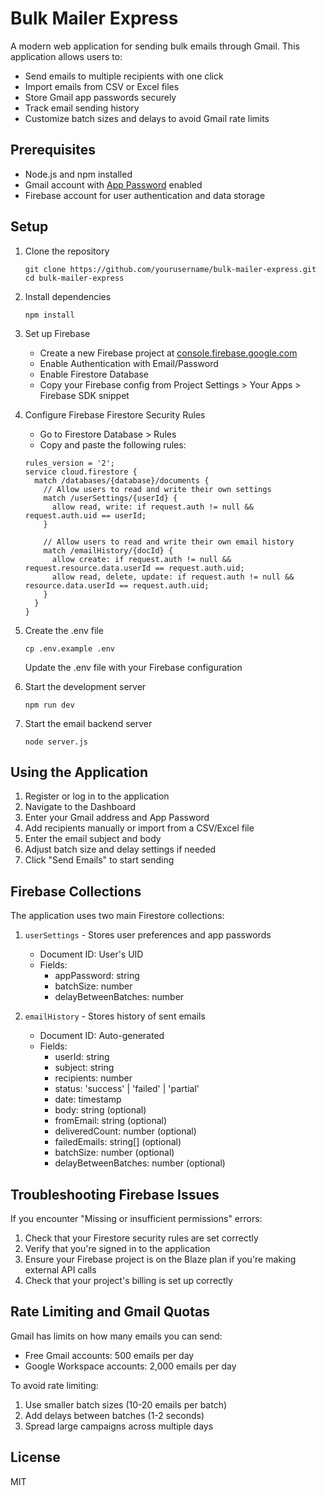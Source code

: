 # Bulk Mailer Express

A modern web application for sending bulk emails through Gmail. This application allows users to:

- Send emails to multiple recipients with one click
- Import emails from CSV or Excel files
- Store Gmail app passwords securely
- Track email sending history
- Customize batch sizes and delays to avoid Gmail rate limits

## Prerequisites

- Node.js and npm installed
- Gmail account with [App Password](https://support.google.com/accounts/answer/185833) enabled
- Firebase account for user authentication and data storage

## Setup

1. Clone the repository
   ```
   git clone https://github.com/yourusername/bulk-mailer-express.git
   cd bulk-mailer-express
   ```

2. Install dependencies
   ```
   npm install
   ```

3. Set up Firebase
   - Create a new Firebase project at [console.firebase.google.com](https://console.firebase.google.com)
   - Enable Authentication with Email/Password
   - Enable Firestore Database
   - Copy your Firebase config from Project Settings > Your Apps > Firebase SDK snippet

4. Configure Firebase Firestore Security Rules
   - Go to Firestore Database > Rules
   - Copy and paste the following rules:
   ```
   rules_version = '2';
   service cloud.firestore {
     match /databases/{database}/documents {
       // Allow users to read and write their own settings
       match /userSettings/{userId} {
         allow read, write: if request.auth != null && request.auth.uid == userId;
       }
       
       // Allow users to read and write their own email history
       match /emailHistory/{docId} {
         allow create: if request.auth != null && request.resource.data.userId == request.auth.uid;
         allow read, delete, update: if request.auth != null && resource.data.userId == request.auth.uid;
       }
     }
   }
   ```

5. Create the .env file
   ```
   cp .env.example .env
   ```
   
   Update the .env file with your Firebase configuration

6. Start the development server
   ```
   npm run dev
   ```

7. Start the email backend server
   ```
   node server.js
   ```

## Using the Application

1. Register or log in to the application
2. Navigate to the Dashboard
3. Enter your Gmail address and App Password
4. Add recipients manually or import from a CSV/Excel file
5. Enter the email subject and body
6. Adjust batch size and delay settings if needed
7. Click "Send Emails" to start sending

## Firebase Collections

The application uses two main Firestore collections:

1. `userSettings` - Stores user preferences and app passwords
   - Document ID: User's UID
   - Fields:
     - appPassword: string
     - batchSize: number
     - delayBetweenBatches: number

2. `emailHistory` - Stores history of sent emails
   - Document ID: Auto-generated
   - Fields:
     - userId: string
     - subject: string
     - recipients: number
     - status: 'success' | 'failed' | 'partial'
     - date: timestamp
     - body: string (optional)
     - fromEmail: string (optional)
     - deliveredCount: number (optional)
     - failedEmails: string[] (optional)
     - batchSize: number (optional)
     - delayBetweenBatches: number (optional)

## Troubleshooting Firebase Issues

If you encounter "Missing or insufficient permissions" errors:

1. Check that your Firestore security rules are set correctly
2. Verify that you're signed in to the application
3. Ensure your Firebase project is on the Blaze plan if you're making external API calls
4. Check that your project's billing is set up correctly

## Rate Limiting and Gmail Quotas

Gmail has limits on how many emails you can send:

- Free Gmail accounts: 500 emails per day
- Google Workspace accounts: 2,000 emails per day

To avoid rate limiting:

1. Use smaller batch sizes (10-20 emails per batch)
2. Add delays between batches (1-2 seconds)
3. Spread large campaigns across multiple days

## License

MIT

